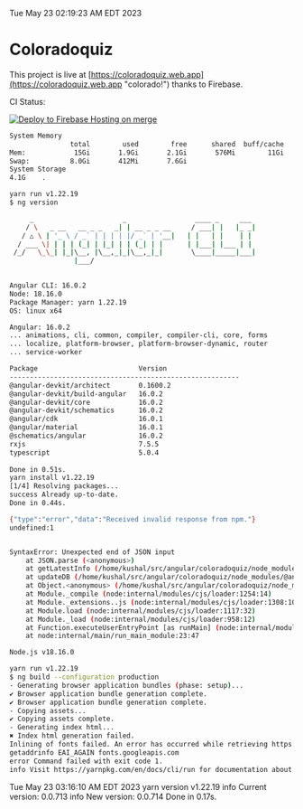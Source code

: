 Tue May 23 02:19:23 AM EDT 2023

# Coloradoquiz


This project is live at [https://coloradoquiz.web.app](https://coloradoquiz.web.app "colorado!") thanks to Firebase.

CI Status: 

[![Deploy to Firebase Hosting on merge](https://github.com/teamkushal/coloradoquiz/actions/workflows/firebase-hosting-merge.yml/badge.svg)](https://github.com/teamkushal/coloradoquiz/actions/workflows/firebase-hosting-merge.yml)

```bash
System Memory
               total        used        free      shared  buff/cache   available
Mem:            15Gi       1.9Gi       2.1Gi       576Mi        11Gi        12Gi
Swap:          8.0Gi       412Mi       7.6Gi
System Storage
4.1G	.
```
```bash
yarn run v1.22.19
$ ng version

     _                      _                 ____ _     ___
    / \   _ __   __ _ _   _| | __ _ _ __     / ___| |   |_ _|
   / △ \ | '_ \ / _` | | | | |/ _` | '__|   | |   | |    | |
  / ___ \| | | | (_| | |_| | | (_| | |      | |___| |___ | |
 /_/   \_\_| |_|\__, |\__,_|_|\__,_|_|       \____|_____|___|
                |___/
    

Angular CLI: 16.0.2
Node: 18.16.0
Package Manager: yarn 1.22.19
OS: linux x64

Angular: 16.0.2
... animations, cli, common, compiler, compiler-cli, core, forms
... localize, platform-browser, platform-browser-dynamic, router
... service-worker

Package                         Version
---------------------------------------------------------
@angular-devkit/architect       0.1600.2
@angular-devkit/build-angular   16.0.2
@angular-devkit/core            16.0.2
@angular-devkit/schematics      16.0.2
@angular/cdk                    16.0.1
@angular/material               16.0.1
@schematics/angular             16.0.2
rxjs                            7.5.5
typescript                      5.0.4
    
Done in 0.51s.
yarn install v1.22.19
[1/4] Resolving packages...
success Already up-to-date.
Done in 0.44s.
```
```bash
{"type":"error","data":"Received invalid response from npm."}
undefined:1


SyntaxError: Unexpected end of JSON input
    at JSON.parse (<anonymous>)
    at getLatestInfo (/home/kushal/src/angular/coloradoquiz/node_modules/@angular-devkit/build-angular/node_modules/update-browserslist-db/index.js:62:19)
    at updateDB (/home/kushal/src/angular/coloradoquiz/node_modules/@angular-devkit/build-angular/node_modules/update-browserslist-db/index.js:264:16)
    at Object.<anonymous> (/home/kushal/src/angular/coloradoquiz/node_modules/@angular-devkit/build-angular/node_modules/browserslist/cli.js:42:3)
    at Module._compile (node:internal/modules/cjs/loader:1254:14)
    at Module._extensions..js (node:internal/modules/cjs/loader:1308:10)
    at Module.load (node:internal/modules/cjs/loader:1117:32)
    at Module._load (node:internal/modules/cjs/loader:958:12)
    at Function.executeUserEntryPoint [as runMain] (node:internal/modules/run_main:81:12)
    at node:internal/main/run_main_module:23:47

Node.js v18.16.0
```
```bash
yarn run v1.22.19
$ ng build --configuration production
- Generating browser application bundles (phase: setup)...
✔ Browser application bundle generation complete.
✔ Browser application bundle generation complete.
- Copying assets...
✔ Copying assets complete.
- Generating index html...
✖ Index html generation failed.
Inlining of fonts failed. An error has occurred while retrieving https://fonts.googleapis.com/css?family=Roboto:300,400,500&display=swap over the internet.
getaddrinfo EAI_AGAIN fonts.googleapis.com
error Command failed with exit code 1.
info Visit https://yarnpkg.com/en/docs/cli/run for documentation about this command.
```
Tue May 23 03:16:10 AM EDT 2023
yarn version v1.22.19
info Current version: 0.0.713
info New version: 0.0.714
Done in 0.17s.
